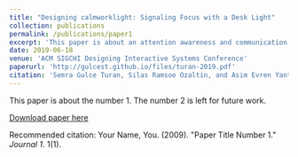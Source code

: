 ```yaml
---
title: "Designing calmworklight: Signaling Focus with a Desk Light"
collection: publications
permalink: /publications/paper1
excerpt: 'This paper is about an attention awareness and communication regulation system for physical communities and organizations.'
date: 2019-06-18
venue: 'ACM SIGCHI Designing Interactive Systems Conference'
paperurl: 'http://gulcest.github.io/files/turan-2019.pdf'
citation: 'Semra Gulce Turan, Silas Ramsoe Ozaltin, and Asim Evren Yantac. (2019). &quot;Paper Title Number 1.&quot; <i>Journal 1</i>. 1(1).'
---
```

This paper is about the number 1. The number 2 is left for future work.

[Download paper here](http://academicpages.github.io/files/paper1.pdf)

Recommended citation: Your Name, You. (2009). "Paper Title Number 1." <i>Journal 1</i>. 1(1).
